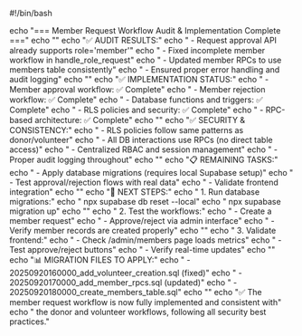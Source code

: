 #!/bin/bash

echo "=== Member Request Workflow Audit & Implementation Complete ==="
echo ""
echo "✅ AUDIT RESULTS:"
echo "  - Request approval API already supports role='member'"
echo "  - Fixed incomplete member workflow in handle_role_request"
echo "  - Updated member RPCs to use members table consistently"
echo "  - Ensured proper error handling and audit logging"
echo ""
echo "✅ IMPLEMENTATION STATUS:"
echo "  - Member approval workflow: ✅ Complete"
echo "  - Member rejection workflow: ✅ Complete"
echo "  - Database functions and triggers: ✅ Complete"
echo "  - RLS policies and security: ✅ Complete"
echo "  - RPC-based architecture: ✅ Complete"
echo ""
echo "✅ SECURITY & CONSISTENCY:"
echo "  - RLS policies follow same patterns as donor/volunteer"
echo "  - All DB interactions use RPCs (no direct table access)"
echo "  - Centralized RBAC and session management"
echo "  - Proper audit logging throughout"
echo ""
echo "📋 REMAINING TASKS:"
echo "  - Apply database migrations (requires local Supabase setup)"
echo "  - Test approval/rejection flows with real data"
echo "  - Validate frontend integration"
echo ""
echo "🔧 NEXT STEPS:"
echo "  1. Run database migrations:"
echo "     npx supabase db reset --local"
echo "     npx supabase migration up"
echo ""
echo "  2. Test the workflows:"
echo "     - Create a member request"
echo "     - Approve/reject via admin interface"
echo "     - Verify member records are created properly"
echo ""
echo "  3. Validate frontend:"
echo "     - Check /admin/members page loads metrics"
echo "     - Test approve/reject buttons"
echo "     - Verify real-time updates"
echo ""
echo "📊 MIGRATION FILES TO APPLY:"
echo "  - 20250920160000_add_volunteer_creation.sql (fixed)"
echo "  - 20250920170000_add_member_rpcs.sql (updated)"
echo "  - 20250920180000_create_members_table.sql"
echo ""
echo "✅ The member request workflow is now fully implemented and consistent with"
echo "   the donor and volunteer workflows, following all security best practices."

